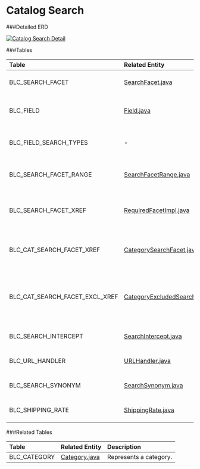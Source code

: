 # Catalog Search



###Detailed ERD

[![Catalog Search Detail](dataModel/CatalogSearchDetailedERD.png)](_img/dataModel/CatalogSearchDetailedERD.png)

###Tables

| Table               | Related Entity    | Description                                         |
|:--------------------|:------------------|:----------------------------------------------------|
|BLC\_SEARCH\_FACET     | [SearchFacet.java](http://javadoc.broadleafcommerce.org/current/framework/org/broadleafcommerce/core/search/domain/SearchFacet.html)          | Represents a search facet.   |
|BLC\_FIELD            | [Field.java](http://javadoc.broadleafcommerce.org/current/framework/org/broadleafcommerce/core/search/domain/Field.html)          | Represents a field of a search facet.  |
|BLC\_FIELD\_SEARCH\_TYPES | -        | Designates if the field will be searchable.  |
|BLC\_SEARCH\_FACET\_RANGE | [SearchFacetRange.java](http://javadoc.broadleafcommerce.org/current/framework/org/broadleafcommerce/core/search/domain/SearchFacetRange.html)        | Designates a range for a search facet.  |
|BLC\_SEARCH\_FACET\_XREF | [RequiredFacetImpl.java](http://javadoc.broadleafcommerce.org/current/framework/org/broadleafcommerce/core/search/domain/RequiredFacetImpl.html)       | Cross references required search facets.  |
|BLC\_CAT\_SEARCH\_FACET\_XREF   | [CategorySearchFacet.java](http://javadoc.broadleafcommerce.org/current/framework/org/broadleafcommerce/core/search/domain/CategorySearchFacet.html)   | Cross references the search facet with categories. |
|BLC\_CAT\_SEARCH\_FACET\_EXCL\_XREF| [CategoryExcludedSearchFacet.java](http://javadoc.broadleafcommerce.org/current/framework/org/broadleafcommerce/core/search/domain/CategoryExcludedSearchFacet.html) | Cross references the search facet with categories to be excluded. |
|BLC\_SEARCH\_INTERCEPT | [SearchIntercept.java](http://javadoc.broadleafcommerce.org/current/framework/org/broadleafcommerce/core/search/domain/SearchIntercept.html)        | Represents the search redirect.  |
|BLC\_URL\_HANDLER    | [URLHandler.java](http://javadoc.broadleafcommerce.org/current/contentmanagement-module/org/broadleafcommerce/cms/url/domain/URLHandler.html)        | Represents the URL handler.  |
|BLC\_SEARCH\_SYNONYM   | [SearchSynonym.java](http://javadoc.broadleafcommerce.org/current/framework/org/broadleafcommerce/core/search/domain/SearchSynonym.html)        | Represents search synonym.  |
|BLC\_SHIPPING\_RATE    | [ShippingRate.java](http://javadoc.broadleafcommerce.org/current/framework/org/broadleafcommerce/core/pricing/domain/ShippingRate.html)         | Represents a shipping rate.  |


###Related Tables

| Table               | Related Entity    | Description                                         |
|:--------------------|:------------------|:----------------------------------------------------|
|BLC\_CATEGORY         | [Category.java](http://javadoc.broadleafcommerce.org/current/framework/org/broadleafcommerce/core/catalog/domain/Category.html)          | Represents a category.  |
